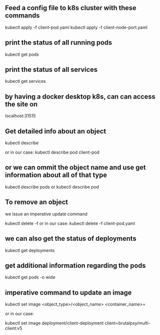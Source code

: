 ## Feed a config file to k8s cluster with these commands

kubectl apply -f client-pod.yaml
kubectl apply -f client-node-port.yaml

## print the status of all running pods

kubectl get pods

## print the status of all services

kubectl get services

## by having a docker desktop k8s, can can access the site on

localhost:31515

## Get detailed info about an object

kubectl describe <object type> <object name>

or in our case:
kubectl describe pod client-pod

## or we can ommit the object name and use get information about all of that type

kubectl describe pods
or
kubectl describe pod

## To remove an object

we issue an imperative update command

kubectl delete -f <config file>
or in our case:
kubectl delete -f client-pod.yaml

## we can also get the status of deployments

kubectl get deployments

## get additional information regarding the pods

kubectl get pods -o wide

## imperative command to update an image

kubectl set image <object_type>/<object_name> <container_name>=<new image to use>

or in our case:

kubectl set image deployment/client-deployment client=brutalpsy/multi-client:v5
